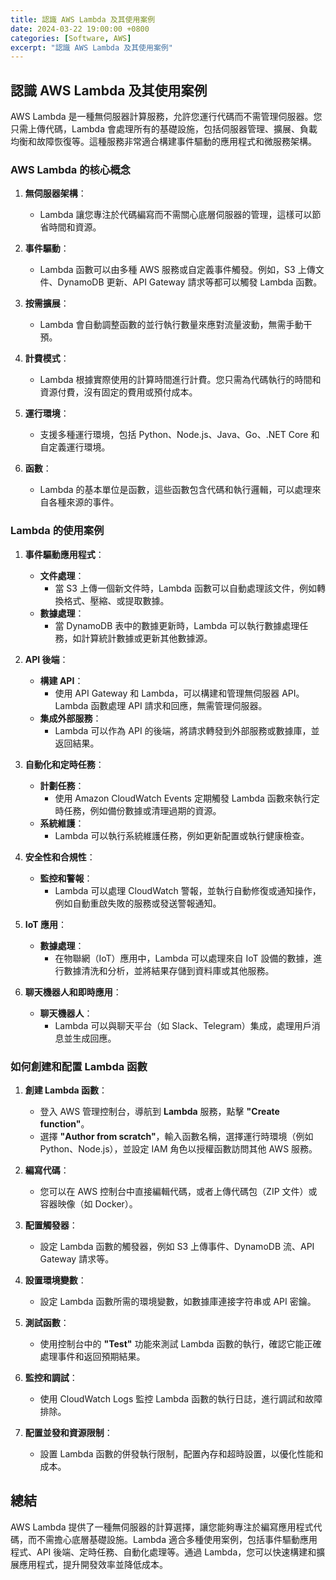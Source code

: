 ```yaml
---
title: 認識 AWS Lambda 及其使用案例
date: 2024-03-22 19:00:00 +0800
categories: [Software, AWS]
excerpt: "認識 AWS Lambda 及其使用案例"
---
```


## 認識 AWS Lambda 及其使用案例

AWS Lambda 是一種無伺服器計算服務，允許您運行代碼而不需管理伺服器。您只需上傳代碼，Lambda 會處理所有的基礎設施，包括伺服器管理、擴展、負載均衡和故障恢復等。這種服務非常適合構建事件驅動的應用程式和微服務架構。

### **AWS Lambda 的核心概念**

1. **無伺服器架構**：
   - Lambda 讓您專注於代碼編寫而不需關心底層伺服器的管理，這樣可以節省時間和資源。

2. **事件驅動**：
   - Lambda 函數可以由多種 AWS 服務或自定義事件觸發。例如，S3 上傳文件、DynamoDB 更新、API Gateway 請求等都可以觸發 Lambda 函數。

3. **按需擴展**：
   - Lambda 會自動調整函數的並行執行數量來應對流量波動，無需手動干預。

4. **計費模式**：
   - Lambda 根據實際使用的計算時間進行計費。您只需為代碼執行的時間和資源付費，沒有固定的費用或預付成本。

5. **運行環境**：
   - 支援多種運行環境，包括 Python、Node.js、Java、Go、.NET Core 和自定義運行環境。

6. **函數**：
   - Lambda 的基本單位是函數，這些函數包含代碼和執行邏輯，可以處理來自各種來源的事件。

### **Lambda 的使用案例**

1. **事件驅動應用程式**：
   - **文件處理**：
     - 當 S3 上傳一個新文件時，Lambda 函數可以自動處理該文件，例如轉換格式、壓縮、或提取數據。
   - **數據處理**：
     - 當 DynamoDB 表中的數據更新時，Lambda 可以執行數據處理任務，如計算統計數據或更新其他數據源。

2. **API 後端**：
   - **構建 API**：
     - 使用 API Gateway 和 Lambda，可以構建和管理無伺服器 API。Lambda 函數處理 API 請求和回應，無需管理伺服器。
   - **集成外部服務**：
     - Lambda 可以作為 API 的後端，將請求轉發到外部服務或數據庫，並返回結果。

3. **自動化和定時任務**：
   - **計劃任務**：
     - 使用 Amazon CloudWatch Events 定期觸發 Lambda 函數來執行定時任務，例如備份數據或清理過期的資源。
   - **系統維護**：
     - Lambda 可以執行系統維護任務，例如更新配置或執行健康檢查。

4. **安全性和合規性**：
   - **監控和警報**：
     - Lambda 可以處理 CloudWatch 警報，並執行自動修復或通知操作，例如自動重啟失敗的服務或發送警報通知。

5. **IoT 應用**：
   - **數據處理**：
     - 在物聯網（IoT）應用中，Lambda 可以處理來自 IoT 設備的數據，進行數據清洗和分析，並將結果存儲到資料庫或其他服務。

6. **聊天機器人和即時應用**：
   - **聊天機器人**：
     - Lambda 可以與聊天平台（如 Slack、Telegram）集成，處理用戶消息並生成回應。

### **如何創建和配置 Lambda 函數**

1. **創建 Lambda 函數**：
   - 登入 AWS 管理控制台，導航到 **Lambda** 服務，點擊 **"Create function"**。
   - 選擇 **"Author from scratch"**，輸入函數名稱，選擇運行時環境（例如 Python、Node.js），並設定 IAM 角色以授權函數訪問其他 AWS 服務。

2. **編寫代碼**：
   - 您可以在 AWS 控制台中直接編輯代碼，或者上傳代碼包（ZIP 文件）或容器映像（如 Docker）。

3. **配置觸發器**：
   - 設定 Lambda 函數的觸發器，例如 S3 上傳事件、DynamoDB 流、API Gateway 請求等。

4. **設置環境變數**：
   - 設定 Lambda 函數所需的環境變數，如數據庫連接字符串或 API 密鑰。

5. **測試函數**：
   - 使用控制台中的 **"Test"** 功能來測試 Lambda 函數的執行，確認它能正確處理事件和返回預期結果。

6. **監控和調試**：
   - 使用 CloudWatch Logs 監控 Lambda 函數的執行日誌，進行調試和故障排除。

7. **配置並發和資源限制**：
   - 設置 Lambda 函數的併發執行限制，配置內存和超時設置，以優化性能和成本。

## 總結

AWS Lambda 提供了一種無伺服器的計算選擇，讓您能夠專注於編寫應用程式代碼，而不需擔心底層基礎設施。Lambda 適合多種使用案例，包括事件驅動應用程式、API 後端、定時任務、自動化處理等。通過 Lambda，您可以快速構建和擴展應用程式，提升開發效率並降低成本。
